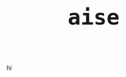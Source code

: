 # aise
hi
<!DOCTYPE html>
<html lang="en">
<head>
	<meta charset="utf-8">
	<title>Assignment solution for module 2</title>
	<style>
		*{
			box-sizing: border-box;
			margin: 0;
			padding: 0;
		}
		h1{
			text-align: center;
			margin-top: 30px;
			margin-bottom: 80px;
			font-family: monospace;
			font-size: 50px;
		}
		#p1{
			position: relative;
			margin-top: 0px;
			margin-left: 348px;
			text-align: center;
			height: 30px;
			width: 120px;
			background-color: pink;
			border: 2px solid black;
		}
		#p2{
			position: relative;
			margin-top: 0px;
			margin-left: 348px;
			text-align: center;
			height: 30px;
			width: 120px;
			background-color: brown;
			border: 2px solid black;
		}
		#p3{
			position: relative;
			margin-top: 0px;
			margin-left: 348px;
			text-align: center;
			height: 30px;
			width: 120px;
			background-color: orange;
			border: 2px solid black;
		}
		#box {
			height: 200px;
			width: 470px;
			margin-top: 30px;
			margin-right: 20px;
			margin-left: 20px;
			margin-bottom: 10px;
			border: 2px solid black;
			text-align: ;
		}
		div {
			font-size: 20px;
			border:2px solid white;
			font-family: monospace;
			text-align: left;

		}
	.row{
		width:100%;
	}
	@media(min-width: 1200px){
		.col-lg-1, .col-lg-2, .col-lg-3, .col-lg-4, .col-lg-5, .col-lg-6, .col-lg-7 , .col-lg-8, .col-lg-9,.col-lg-10, .col-lg-11,.col-lg-12{
			float:left;
			border: 2px solid black;
		} 
		.col-lg-1{
			width:8.33%;
		}
		.col-lg-2{
			width:16.66%;
		}
		.col-lg-3{
			width: 25%;
		}
		.col-lg-4{
			width: 33%;
		}
		.col-lg-5{
			width:41.66%;
		}
		.col-lg-6{
			width:50%;
		}
		.col-lg-7{
			width:58.33%;
		}
		.col-lg-8{
			width:66.66%;
		}
		.col-lg-9{
			width:74.99%;
		}
		.col-lg-10{
			width:83.33%;
		}
		.col-lg-11{
			width:91.66%;
		}
		.col-lg-12{
			width:100%;
		}
	}
	@media(min-width: 950px) and (max-width: 1199px){
		.col-md-1, .col-md-2, .col-md-3, .col-md-4, .col-md-5, .col-md-6, .col-md-7 , .col-md-8, .col-md-9,.col-md-10, .col-md-11,.col-md-12{
			float:left;
			border: 2px solid black;
		} 
		.col-md-1{
			width:8.33%;
		}
		.col-md-2{
			width:16.66%;
		}
		.col-md-3{
			width: 25%;
		}
		.col-md-4{
			width: 33%;
		}
		.col-md-5{
			width:41.66%;
		}
		.col-md-6{
			width:50%;
		}
		.col-md-7{
			width:58.33%;
		}
		.col-md-8{
			width:66.66%;
		}
		.col-md-9{
			width:74.99%;
		}
		.col-md-10{
			width:83.33%;
		}
		.col-md-11{
			width:91.66%;
		}
		.col-md-12{
			width:100%;
		}
	}

	</style>
</head>
<body>
	<h1> Our Menu </h1>
	<div class="row">
	<div id="box" class="col-lg-4 col-md-6" style="background-color: gray; height:200px;">
		<p id="p1">Chicken</p>
		Iorem ispum dolor sit amet, consectetur adipisicing elit, sed do eiusmod temopr incididunt ut labore et dolor magna aliqua. Ut enim ad minim veniam, quis nostrud exercitation ullamco laboris nisi ut aliquip ex ea commondo consequat.
	
	</div>
	<div id="box" class="col-lg-4 col-md-6 " style="background-color: gray; height:200px;"> <p id="p2">Beef</p>
	Iorem ispum dolor sit amet, consectetur adipisicing elit, sed do eiusmod temopr incididunt ut labore et dolor magna aliqua. Ut enim ad minim veniam, quis nostrud exercitation ullamco laboris nisi ut aliquip ex ea commondo consequat.</div>
	<div id="box" class="col-lg-4 col-md-6 " style="background-color: gray; height:200px;" > 
		<p id="p3">Sushi</p>	Iorem ispum dolor sit amet, consectetur adipisicing elit, sed do eiusmod temopr incididunt ut labore et dolor magna aliqua. Ut enim ad minim veniam, quis nostrud exercitation ullamco laboris nisi ut aliquip ex ea commondo consequat.
		
	</div>
	</div>
</body>
</html>
